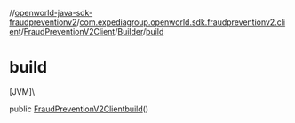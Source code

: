 //[openworld-java-sdk-fraudpreventionv2](../../../../index.md)/[com.expediagroup.openworld.sdk.fraudpreventionv2.client](../../index.md)/[FraudPreventionV2Client](../index.md)/[Builder](index.md)/[build](build.md)

# build

[JVM]\

public [FraudPreventionV2Client](../index.md)[build](build.md)()
